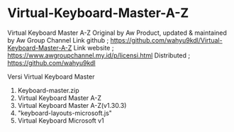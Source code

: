 # Virtual-Keyboard-Master-A-Z
Virtual Keyboard Master A-Z  Original by Aw Product, updated &amp; maintained by Aw Group Channel
Link github ; https://github.com/wahyu9kdl/Virtual-Keyboard-Master-A-Z
Link website ; https://www.awgroupchannel.my.id/p/licensi.html
Distributed ; https://github.com/wahyu9kdl


Versi Virtual Keyboard Master
1. Keyboard-master.zip
2. Virtual Keyboard Master A-Z
3. Virtual Keyboard Master A-Z(v1.30.3)
4. "keyboard-layouts-microsoft.js"
5. Virtual Keyboard Microsoft v1
